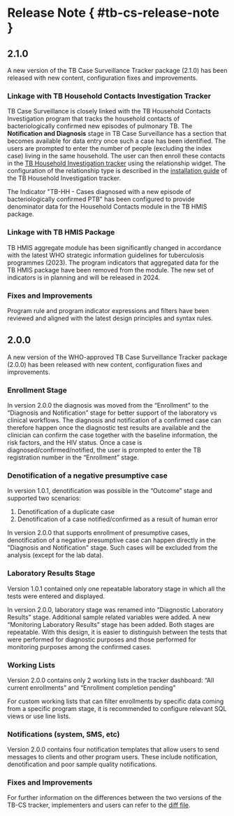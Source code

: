 # Release Note { #tb-cs-release-note }

## 2.1.0

A new version of the TB Case Surveillance Tracker package (2.1.0) has been released with new content, configuration fixes and improvements.

### Linkage with TB Household Contacts Investigation Tracker

TB Case Surveillance is closely linked with the TB Household Contacts Investigation program that tracks the household contacts of bacteriologically confirmed new episodes of pulmonary TB. The **Notification and Diagnosis** stage in TB Case Surveillance has a section that becomes available for data entry once such a case has been identified. The users are prompted to enter the number of people (excluding the index case) living in the same household. The user can then enroll these contacts in the [TB Household Investigation tracker](#tb-hh-design) using the relationship widget. The configuration of the relationship type is described in the [installation guide](#tb-hh-installation) of the TB Household Investigation tracker.

The Indicator "TB-HH - Cases diagnosed with a new episode of bacteriologically confirmed PTB" has been configured to provide denominator data for the Household Contacts module in the TB HMIS package.

### Linkage with TB HMIS Package

TB HMIS aggregate module has been significantly changed in accordance with the latest WHO strategic information guidelines for tuberculosis programmes (2023). The program indicators that aggregated data for the TB HMIS package have been removed from the module. The new set of indicators is in planning and will be released in 2024.

### Fixes and Improvements

Program rule and program indicator expressions and filters have been reviewed and aligned with the latest design principles and syntax rules.

## 2.0.0

A new version of the WHO-approved TB Case Surveillance Tracker package (2.0.0) has been released with new content, configuration fixes and improvements.

### Enrollment Stage

In version 2.0.0 the diagnosis was moved from the “Enrollment” to the “Diagnosis and Notification” stage for better support of the laboratory vs clinical workflows. The diagnosis and notification of a confirmed case can therefore happen once the diagnostic test results are available and the clinician can confirm the case together with the baseline information, the risk factors, and the HIV status.
Once a case is diagnosed/confirmed/notified, the user is prompted to enter the TB registration number in the “Enrollment” stage.

### Denotification of a negative presumptive case

In version 1.0.1, denotification was possible in the “Outcome” stage and supported two scenarios:

   1. Denotification of a duplicate case
   2. Denotification of a case notified/confirmed as a result of human error

In version 2.0.0 that supports enrollment of presumptive cases, denotification of a negative presumptive case can happen directly in the "Diagnosis and Notification" stage. Such cases will be excluded from the analysis (except for the lab data).

### Laboratory Results Stage

Version 1.0.1 contained only one repeatable laboratory stage in which all the tests were entered and displayed.

In version 2.0.0, laboratory stage was renamed into “Diagnostic Laboratory Results” stage. Additional sample related variables were added. A new “Monitoring Laboratory Results” stage has been added. Both stages are repeatable. With this design, it is easier to distinguish between the tests that were performed for diagnostic purposes and those performed for monitoring purposes among the confirmed cases.

### Working Lists

Version 2.0.0 contains only 2 working lists in the tracker dashboard:
“All current enrollments” and “Enrollment completion pending”

For custom working lists that can filter enrollments by specific data coming from a specific program stage, it is recommended to configure relevant SQL views or use line lists.

### Notifications (system, SMS, etc)

Version 2.0.0 contains four notification templates that allow users to send messages to clients and other program users. These include notification, denotification and poor sample quality notifications.

### Fixes and Improvements

For further information on the differences between the two versions of the TB-CS tracker, implementers and users can refer to the [diff file](resources/tb_cs-1.0.1-vs-2.0.0.xlsx).

